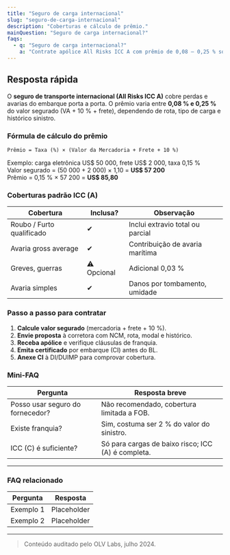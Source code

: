 ```yaml
---
title: "Seguro de carga internacional"
slug: "seguro-de-carga-internacional"
description: "Coberturas e cálculo de prêmio."
mainQuestion: "Seguro de carga internacional?"
faqs:
  - q: "Seguro de carga internacional?"
    a: "Contrate apólice All Risks ICC A com prêmio de 0,08 – 0,25 % sobre valor segurado para cobrir perdas da origem ao destino."
---
```


## Resposta rápida

O **seguro de transporte internacional (All Risks ICC A)** cobre perdas e avarias do embarque porta a porta. O prêmio varia entre **0,08 % e 0,25 %** do valor segurado (VA + 10 % + frete), dependendo de rota, tipo de carga e histórico sinistro.

### Fórmula de cálculo do prêmio

`Prêmio = Taxa (%) × (Valor da Mercadoria + Frete + 10 %)`

Exemplo: carga eletrônica US$ 50 000, frete US$ 2 000, taxa 0,15 %  
Valor segurado = (50 000 + 2 000) × 1,10 = **US$ 57 200**  
Prêmio = 0,15 % × 57 200 = **US$ 85,80**

### Coberturas padrão ICC (A)

| Cobertura | Inclusa? | Observação |
| --- | --- | --- |
| Roubo / Furto qualificado | ✔ | Inclui extravio total ou parcial |
| Avaria gross average | ✔ | Contribuição de avaria marítima |
| Greves, guerras | ⚠ Opcional | Adicional 0,03 % |
| Avaria simples | ✔ | Danos por tombamento, umidade |

### Passo a passo para contratar

1. **Calcule valor segurado** (mercadoria + frete + 10 %).  
2. **Envie proposta** à corretora com NCM, rota, modal e histórico.  
3. **Receba apólice** e verifique cláusulas de franquia.  
4. **Emita certificado** por embarque (CI) antes do BL.  
5. **Anexe CI** à DI/DUIMP para comprovar cobertura.

### Mini-FAQ

| Pergunta | Resposta breve |
| --- | --- |
| Posso usar seguro do fornecedor? | Não recomendado, cobertura limitada a FOB. |
| Existe franquia? | Sim, costuma ser 2 % do valor do sinistro. |
| ICC (C) é suficiente? | Só para cargas de baixo risco; ICC (A) é completa. |

---

### FAQ relacionado

| Pergunta | Resposta |
| --- | --- |
| Exemplo 1 | Placeholder |
| Exemplo 2 | Placeholder |

---

> Conteúdo auditado pelo OLV Labs, julho 2024.
